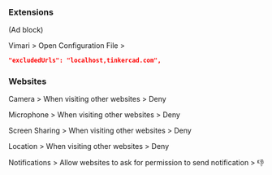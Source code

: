 ### Extensions

(Ad block)

Vimari > Open Configuration File >

```json
"excludedUrls": "localhost,tinkercad.com",
```

### Websites

Camera > When visiting other websites > Deny

Microphone > When visiting other websites > Deny

Screen Sharing > When visiting other websites > Deny

Location > When visiting other websites > Deny

Notifications > Allow websites to ask for permission to send notification > :thumbsdown:
